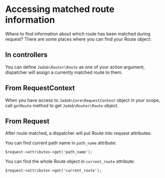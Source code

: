 # Accessing matched route information

Where to find information about which route has been matched during request?
There are some places where you can find your Route object:


## In controllers

You can define ``Jadob\Router\Route`` as one of your action argument, dispatcher will assign a currently matched route
to them.

## From RequestContext

When you have access to ``Jadob\Core\RequestContext`` object in your scope, call ``getRoute`` method to get ``Jadob\Router\Route``
object.

## From Request

After route matched, a dispatcher will put Route into request attributes:

You can find current path name in ``path_name`` attribute:

``$request->attributes->get('path_name');``

You can find the whole Route object in ``current_route`` attribute:

``$request->attributes->get('current_route');``




